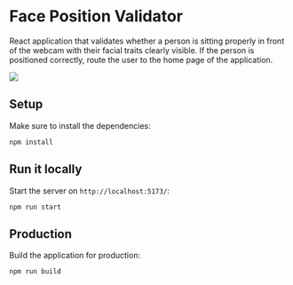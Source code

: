 # Face Position Validator

React application that validates whether a person is sitting properly in front of the webcam with their facial traits clearly visible. If the person is positioned correctly, route the user to the home page of the application.

![](https://skillicons.dev/icons?i=react,vite)

## Setup

Make sure to install the dependencies:

```
npm install
```

## Run it locally

Start the server on `http://localhost:5173/`:

```
npm run start
```

## Production

Build the application for production:

```
npm run build
```
